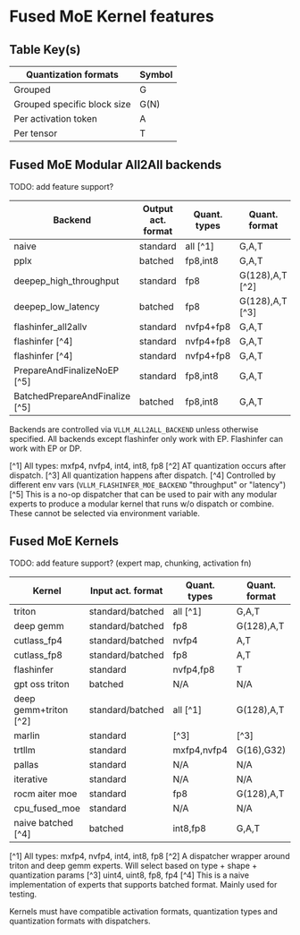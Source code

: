 # Fused MoE Kernel features


## Table Key(s)

| Quantization formats        | Symbol |
|-----------------------------|--------|
| Grouped                     | G      |
| Grouped specific block size | G(N)   |
| Per activation token        | A      |
| Per tensor                  | T      |

## Fused MoE Modular All2All backends

TODO: add feature support?

| Backend                        | Output act. format | Quant. types | Quant. format   | Async | Source                                                                                                                                                                |
|--------------------------------|--------------------|--------------|-----------------|-------|-----------------------------------------------------------------------------------------------------------------------------------------------------------------------|
| naive                          | standard           | all [^1]     | G,A,T           | N     | [layer.py](https://github.com/vllm-project/vllm/blob/main/vllm/model_executor/layers/fused_moe/layer.py)                                                              |
| pplx                           | batched            | fp8,int8     | G,A,T           | Y     | [PplxPrepareAndFinalize](https://github.com/vllm-project/vllm/blob/main/vllm/model_executor/layers/fused_moe/pplx_prepare_finalize.py)                                |
| deepep_high_throughput         | standard           | fp8          | G(128),A,T [^2] | Y     | [DeepEPLLPrepareAndFinalize](https://github.com/vllm-project/vllm/blob/main/vllm/model_executor/layers/fused_moe/deepep_ht_prepare_finalize.py)                       |
| deepep_low_latency             | batched            | fp8          | G(128),A,T [^3] | Y     | [DeepEPHTPrepareAndFinalize](https://github.com/vllm-project/vllm/blob/main/vllm/model_executor/layers/fused_moe/deepep_ll_prepare_finalize.py)                       |
| flashinfer_all2allv            | standard           | nvfp4+fp8    | G,A,T           | N     | [FlashInferAllToAllMoEPrepareAndFinalize](https://github.com/vllm-project/vllm/blob/main/vllm/model_executor/layers/fused_moe/flashinfer_cutlass_prepare_finalize.py) |
| flashinfer [^4]                | standard           | nvfp4+fp8    | G,A,T           | N     | [FlashInferCutlassMoEPrepareAndFinalize](https://github.com/vllm-project/vllm/blob/main/vllm/model_executor/layers/fused_moe/flashinfer_cutlass_prepare_finalize.py)  |
| flashinfer [^4]                | standard           | nvfp4+fp8    | G,A,T           | N     | [FlashInferCutlassMoEPrepareAndFinalize](https://github.com/vllm-project/vllm/blob/main/vllm/model_executor/layers/fused_moe/flashinfer_cutlass_prepare_finalize.py)  |
| PrepareAndFinalizeNoEP [^5]    | standard           | fp8,int8     | G,A,T           | N     | [PrepareAndFinalizeNoEP](https://github.com/vllm-project/vllm/blob/main/vllm/model_executor/layers/fused_moe/prepare_finalize.py)                                     |
| BatchedPrepareAndFinalize [^5] | batched            | fp8,int8     | G,A,T           | N     | [BatchedPrepareAndFinalize](https://github.com/vllm-project/vllm/blob/main/vllm/model_executor/layers/fused_moe/fused_batched_moe.py)                                 |

Backends are controlled via `VLLM_ALL2ALL_BACKEND` unless otherwise specified.  All backends except flashinfer only work with EP.  Flashinfer can work with EP or DP.

[^1] All types: mxfp4, nvfp4, int4, int8, fp8
[^2] AT quantization occurs after dispatch.
[^3] All quantization happens after dispatch.
[^4] Controlled by different env vars (`VLLM_FLASHINFER_MOE_BACKEND` "throughput" or "latency")
[^5] This is a no-op dispatcher that can be used to pair with any modular experts to produce a modular kernel that runs w/o dispatch or combine.  These cannot be selected via environment variable.

## Fused MoE Kernels

TODO: add feature support?  (expert map, chunking, activation fn)

| Kernel                | Input act. format | Quant. types | Quant. format | Modular | source                                                                                                                                                                                                                                                                                          |
|-----------------------|-------------------|--------------|---------------|---------|-------------------------------------------------------------------------------------------------------------------------------------------------------------------------------------------------------------------------------------------------------------------------------------------------|
| triton                | standard/batched  | all [^1]     | G,A,T         | Y       | [fused_experts,TritonExperts](https://github.com/vllm-project/vllm/blob/main/vllm/model_executor/layers/fused_moe/fused_moe.py)/[BatchedTritonExperts](https://github.com/vllm-project/vllm/blob/main/vllm/model_executor/layers/fused_moe/fused_batched_moe.py)                                |
| deep gemm             | standard/batched  | fp8          | G(128),A,T    | Y       | [deep_gemm_moe_fp8,DeepGemmExperts](https://github.com/vllm-project/vllm/blob/main/vllm/model_executor/layers/fused_moe/deep_gemm_moe.py)/[BatchedDeepGemmExperts](https://github.com/vllm-project/vllm/blob/main/vllm/model_executor/layers/fused_moe/batched_deep_gemm_moe.py)                |
| cutlass_fp4           | standard/batched  | nvfp4        | A,T           | Y       | [cutlass_moe_fp4,CutlassExpertsFp4](https://github.com/vllm-project/vllm/blob/main/vllm/model_executor/layers/fused_moe/cutlass_moe.py)                                                                                                                                                         |
| cutlass_fp8           | standard/batched  | fp8          | A,T           | Y       | [cutlass_moe_fp8,CutlassExpertsFp8,CutlasBatchedExpertsFp8](https://github.com/vllm-project/vllm/blob/main/vllm/model_executor/layers/fused_moe/cutlass_moe.py)                                                                                                                                 |
| flashinfer            | standard          | nvfp4,fp8    | T             | Y       | [flashinfer_cutlass_moe_fp4,FlashInferExperts](https://github.com/vllm-project/vllm/blob/main/vllm/model_executor/layers/fused_moe/flashinfer_cutlass_moe.py)                                                                                                                                   |
| gpt oss triton        | batched           | N/A          | N/A           | Y       | [triton_kernel_fused_experts,BatchedOAITritonExperts](https://github.com/vllm-project/vllm/blob/main/vllm/model_executor/layers/fused_moe/gpt_oss_triton_kernels_moe.py)                                                                                                                        |
| deep gemm+triton [^2] | standard/batched  | all [^1]     | G(128),A,T    | Y       | [TritonOrDeepGemmExperts](https://github.com/vllm-project/vllm/blob/main/vllm/model_executor/layers/fused_moe/triton_deep_gemm_moe.py)/[BatchedTritonOrDeepGemmExperts](https://github.com/vllm-project/vllm/blob/main/vllm/model_executor/layers/fused_moe/batched_triton_or_deep_gemm_moe.py) |
| marlin                | standard          | [^3]         | [^3]          | N       | [fused_marlin_moe](https://github.com/vllm-project/vllm/blob/main/vllm/model_executor/layers/fused_moe/fused_marlin_moe.py)                                                                                                                                                                     |
| trtllm                | standard          | mxfp4,nvfp4  | G(16),G32)    | Y       | [TrtLlmGenExperts](https://github.com/vllm-project/vllm/blob/main/vllm/model_executor/layers/fused_moe/trtllm_moe.py)                                                                                                                                                                           |
| pallas                | standard          | N/A          | N/A           | N       | [fused_moe](https://github.com/vllm-project/vllm/blob/main/vllm/model_executor/layers/fused_moe/moe_pallas.py)                                                                                                                                                                                  |
| iterative             | standard          | N/A          | N/A           | N       | [fused_moe](https://github.com/vllm-project/vllm/blob/main/vllm/model_executor/layers/fused_moe/moe_torch_iterative.py)                                                                                                                                                                         |
| rocm aiter moe        | standard          | fp8          | G(128),A,T    | N       | [rocm_aiter_fused_experts](https://github.com/vllm-project/vllm/blob/main/vllm/model_executor/layers/fused_moe/rocm_aiter_fused_moe.py)                                                                                                                                                         |
| cpu_fused_moe         | standard          | N/A          | N/A           | N       | [CPUFusedMOE](https://github.com/vllm-project/vllm/blob/main/vllm/model_executor/layers/fused_moe/cpu_fused_moe.py)                                                                                                                                                                             |
| naive batched [^4]    | batched           | int8,fp8     | G,A,T         | Y       | [NaiveBatchedExperts](https://github.com/vllm-project/vllm/blob/main/vllm/model_executor/layers/fused_moe/fused_batched_moe.py)                                                                                                                                                                 |

[^1] All types: mxfp4, nvfp4, int4, int8, fp8
[^2] A dispatcher wrapper around triton and deep gemm experts.  Will select based on type + shape + quantization params
[^3] uint4, uint8, fp8, fp4
[^4] This is a naive implementation of experts that supports batched format. Mainly used for testing.

Kernels must have compatible activation formats, quantization types and quantization formats with dispatchers.
